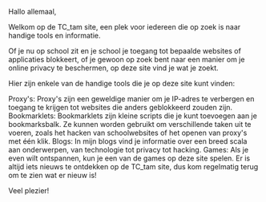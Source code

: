 Hallo allemaal,

Welkom op de TC_tam site, een plek voor iedereen die op zoek is naar handige tools en informatie.

Of je nu op school zit en je school je toegang tot bepaalde websites of applicaties blokkeert, of je gewoon op zoek bent naar een manier om je online privacy te beschermen, op deze site vind je wat je zoekt.

Hier zijn enkele van de handige tools die je op deze site kunt vinden:

Proxy's: Proxy's zijn een geweldige manier om je IP-adres te verbergen en toegang te krijgen tot websites die anders geblokkeerd zouden zijn.
Bookmarklets: Bookmarklets zijn kleine scripts die je kunt toevoegen aan je bookmarksbalk. Ze kunnen worden gebruikt om verschillende taken uit te voeren, zoals het hacken van schoolwebsites of het openen van proxy's met één klik.
Blogs: In mijn blogs vind je informatie over een breed scala aan onderwerpen, van technologie tot privacy tot hacking.
Games: Als je even wilt ontspannen, kun je een van de games op deze site spelen.
Er is altijd iets nieuws te ontdekken op de TC_tam site, dus kom regelmatig terug om te zien wat er nieuw is!

Veel plezier!